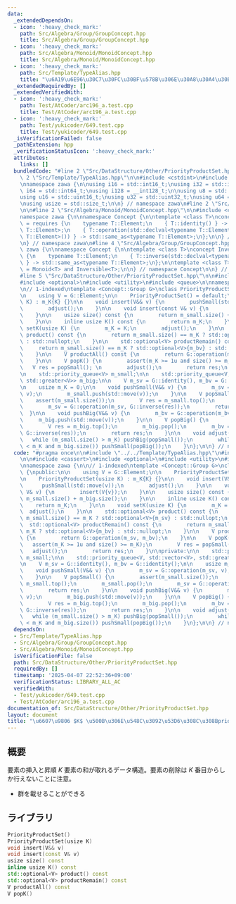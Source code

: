 ```yaml
---
data:
  _extendedDependsOn:
  - icon: ':heavy_check_mark:'
    path: Src/Algebra/Group/GroupConcept.hpp
    title: Src/Algebra/Group/GroupConcept.hpp
  - icon: ':heavy_check_mark:'
    path: Src/Algebra/Monoid/MonoidConcept.hpp
    title: Src/Algebra/Monoid/MonoidConcept.hpp
  - icon: ':heavy_check_mark:'
    path: Src/Template/TypeAlias.hpp
    title: "\u6A19\u6E96\u30C7\u30FC\u30BF\u578B\u306E\u30A8\u30A4\u30EA\u30A2\u30B9"
  _extendedRequiredBy: []
  _extendedVerifiedWith:
  - icon: ':heavy_check_mark:'
    path: Test/AtCoder/arc196_a.test.cpp
    title: Test/AtCoder/arc196_a.test.cpp
  - icon: ':heavy_check_mark:'
    path: Test/yukicoder/649.test.cpp
    title: Test/yukicoder/649.test.cpp
  _isVerificationFailed: false
  _pathExtension: hpp
  _verificationStatusIcon: ':heavy_check_mark:'
  attributes:
    links: []
  bundledCode: "#line 2 \"Src/DataStructure/Other/PriorityProductSet.hpp\"\n\n#line\
    \ 2 \"Src/Template/TypeAlias.hpp\"\n\n#include <cstdint>\n#include <cstddef>\n\
    \nnamespace zawa {\n\nusing i16 = std::int16_t;\nusing i32 = std::int32_t;\nusing\
    \ i64 = std::int64_t;\nusing i128 = __int128_t;\n\nusing u8 = std::uint8_t;\n\
    using u16 = std::uint16_t;\nusing u32 = std::uint32_t;\nusing u64 = std::uint64_t;\n\
    \nusing usize = std::size_t;\n\n} // namespace zawa\n#line 2 \"Src/Algebra/Group/GroupConcept.hpp\"\
    \n\n#line 2 \"Src/Algebra/Monoid/MonoidConcept.hpp\"\n\n#include <concepts>\n\n\
    namespace zawa {\n\nnamespace Concept {\n\ntemplate <class T>\nconcept Monoid\
    \ = requires {\n    typename T::Element;\n    { T::identity() } -> std::same_as<typename\
    \ T::Element>;\n    { T::operation(std::declval<typename T::Element>(), std::declval<typename\
    \ T::Element>()) } -> std::same_as<typename T::Element>;\n};\n\n} // namespace\n\
    \n} // namespace zawa\n#line 4 \"Src/Algebra/Group/GroupConcept.hpp\"\n\nnamespace\
    \ zawa {\n\nnamespace Concept {\n\ntemplate <class T>\nconcept Inversible = requires\
    \ {\n    typename T::Element;\n    { T::inverse(std::declval<typename T::Element>())\
    \ } -> std::same_as<typename T::Element>;\n};\n\ntemplate <class T>\nconcept Group\
    \ = Monoid<T> and Inversible<T>;\n\n} // namespace Concept\n\n} // namespace zawa\n\
    #line 5 \"Src/DataStructure/Other/PriorityProductSet.hpp\"\n\n#include <cassert>\n\
    #include <optional>\n#include <utility>\n#include <queue>\n\nnamespace zawa {\n\
    \n// 1-indexed\ntemplate <Concept::Group G>\nclass PriorityProductSet {\npublic:\n\
    \n    using V = G::Element;\n\n    PriorityProductSet() = default;\n\n    PriorityProductSet(usize\
    \ K) : m_K{K} {}\n\n    void insert(V&& v) {\n        pushSmall(std::move(v));\n\
    \        adjust();\n    }\n\n    void insert(const V& v) {\n        insert(V{v});\n\
    \    }\n\n    usize size() const {\n        return m_small.size() + m_big.size();\n\
    \    }\n\n    inline usize K() const {\n        return m_K;\n    }\n\n    void\
    \ setK(usize K) {\n        m_K = K;\n        adjust();\n    }\n\n    std::optional<V>\
    \ product() const {\n        return m_small.size() == m_K ? std::optional<V>{m_sv}\
    \ : std::nullopt;\n    }\n\n    std::optional<V> productRemain() const {\n   \
    \     return m_small.size() == m_K ? std::optional<V>{m_bv} : std::nullopt;\n\
    \    }\n\n    V productAll() const {\n        return G::operation(m_sv, m_bv);\n\
    \    }\n\n    V popK() {\n        assert(m_K >= 1u and size() >= m_K);\n     \
    \   V res = popSmall(); \n        adjust();\n        return res;\n    }\n\nprivate:\n\
    \n    std::priority_queue<V> m_small;\n\n    std::priority_queue<V, std::vector<V>,\
    \ std::greater<V>> m_big;\n\n    V m_sv = G::identity(), m_bv = G::identity();\n\
    \n    usize m_K = 0;\n\n    void pushSmall(V&& v) {\n        m_sv = G::operation(m_sv,\
    \ v);\n        m_small.push(std::move(v));\n    }\n\n    V popSmall() {\n    \
    \    assert(m_small.size());\n        V res = m_small.top();\n        m_small.pop();\n\
    \        m_sv = G::operation(m_sv, G::inverse(res));\n        return res;\n  \
    \  }\n\n    void pushBig(V&& v) {\n        m_bv = G::operation(m_bv, v);\n   \
    \     m_big.push(std::move(v));\n    }\n\n    V popBig() {\n        assert(m_big.size());\n\
    \        V res = m_big.top();\n        m_big.pop();\n        m_bv = G::operation(m_bv,\
    \ G::inverse(res));\n        return res;\n    }\n\n    void adjust() {\n     \
    \   while (m_small.size() > m_K) pushBig(popSmall());\n        while (m_small.size()\
    \ < m_K and m_big.size()) pushSmall(popBig());\n    }\n};\n\n} // namespace zawa\n"
  code: "#pragma once\n\n#include \"../../Template/TypeAlias.hpp\"\n#include \"../../Algebra/Group/GroupConcept.hpp\"\
    \n\n#include <cassert>\n#include <optional>\n#include <utility>\n#include <queue>\n\
    \nnamespace zawa {\n\n// 1-indexed\ntemplate <Concept::Group G>\nclass PriorityProductSet\
    \ {\npublic:\n\n    using V = G::Element;\n\n    PriorityProductSet() = default;\n\
    \n    PriorityProductSet(usize K) : m_K{K} {}\n\n    void insert(V&& v) {\n  \
    \      pushSmall(std::move(v));\n        adjust();\n    }\n\n    void insert(const\
    \ V& v) {\n        insert(V{v});\n    }\n\n    usize size() const {\n        return\
    \ m_small.size() + m_big.size();\n    }\n\n    inline usize K() const {\n    \
    \    return m_K;\n    }\n\n    void setK(usize K) {\n        m_K = K;\n      \
    \  adjust();\n    }\n\n    std::optional<V> product() const {\n        return\
    \ m_small.size() == m_K ? std::optional<V>{m_sv} : std::nullopt;\n    }\n\n  \
    \  std::optional<V> productRemain() const {\n        return m_small.size() ==\
    \ m_K ? std::optional<V>{m_bv} : std::nullopt;\n    }\n\n    V productAll() const\
    \ {\n        return G::operation(m_sv, m_bv);\n    }\n\n    V popK() {\n     \
    \   assert(m_K >= 1u and size() >= m_K);\n        V res = popSmall(); \n     \
    \   adjust();\n        return res;\n    }\n\nprivate:\n\n    std::priority_queue<V>\
    \ m_small;\n\n    std::priority_queue<V, std::vector<V>, std::greater<V>> m_big;\n\
    \n    V m_sv = G::identity(), m_bv = G::identity();\n\n    usize m_K = 0;\n\n\
    \    void pushSmall(V&& v) {\n        m_sv = G::operation(m_sv, v);\n        m_small.push(std::move(v));\n\
    \    }\n\n    V popSmall() {\n        assert(m_small.size());\n        V res =\
    \ m_small.top();\n        m_small.pop();\n        m_sv = G::operation(m_sv, G::inverse(res));\n\
    \        return res;\n    }\n\n    void pushBig(V&& v) {\n        m_bv = G::operation(m_bv,\
    \ v);\n        m_big.push(std::move(v));\n    }\n\n    V popBig() {\n        assert(m_big.size());\n\
    \        V res = m_big.top();\n        m_big.pop();\n        m_bv = G::operation(m_bv,\
    \ G::inverse(res));\n        return res;\n    }\n\n    void adjust() {\n     \
    \   while (m_small.size() > m_K) pushBig(popSmall());\n        while (m_small.size()\
    \ < m_K and m_big.size()) pushSmall(popBig());\n    }\n};\n\n} // namespace zawa\n"
  dependsOn:
  - Src/Template/TypeAlias.hpp
  - Src/Algebra/Group/GroupConcept.hpp
  - Src/Algebra/Monoid/MonoidConcept.hpp
  isVerificationFile: false
  path: Src/DataStructure/Other/PriorityProductSet.hpp
  requiredBy: []
  timestamp: '2025-04-07 22:52:36+09:00'
  verificationStatus: LIBRARY_ALL_AC
  verifiedWith:
  - Test/yukicoder/649.test.cpp
  - Test/AtCoder/arc196_a.test.cpp
documentation_of: Src/DataStructure/Other/PriorityProductSet.hpp
layout: document
title: "\u6607\u9806 $K$ \u500B\u306E\u548C\u3092\u53D6\u308C\u308Bpriority_queue"
---
```


## 概要

要素の挿入と昇順 $K$ 要素の和が取れるデータ構造。要素の削除は $K$ 番目からしか行えないことに注意。

- 群を載せることができる

## ライブラリ

```cpp
PriorityProductSet()
PriorityProductSet(usize K)
void insert(V&& v)
void insert(const V& v)
usize size() const
inline usize K() const
std::optional<V> product() const
std::optional<V> productRemain() const
V productAll() const
V popK()
```
